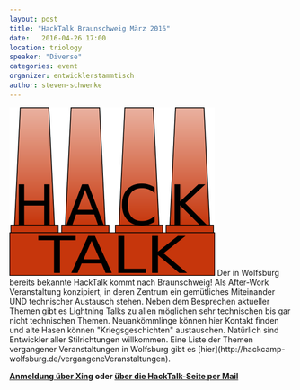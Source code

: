 ```yaml
---
layout: post
title: "HackTalk Braunschweig März 2016"
date:   2016-04-26 17:00
location: triology
speaker: "Diverse" 
categories: event
organizer: entwicklerstammtisch
author: steven-schwenke
---
```

<img src="/assets/partners/hacktalk-gross.png" class="speaker" />
Der in Wolfsburg bereits bekannte HackTalk kommt nach Braunschweig! Als After-Work Veranstaltung konzipiert, in deren Zentrum ein gemütliches Miteinander UND technischer Austausch stehen. 
Neben dem Besprechen aktueller Themen gibt es Lightning Talks zu allen möglichen 
sehr technischen bis gar nicht technischen Themen. 
Neuankömmlinge können hier Kontakt finden und alte Hasen können "Kriegsgeschichten" 
austauschen. Natürlich sind Entwickler aller Stilrichtungen willkommen. Eine Liste der Themen vergangener Veranstaltungen in Wolfsburg gibt es [hier](http://hackcamp-wolfsburg.de/vergangeneVeranstaltungen).

**[Anmeldung über Xing](https://www.xing.com/events/hacktalk-braunschweig-1675875) oder [über die HackTalk-Seite per Mail](http://hackcamp-wolfsburg.de/kontaktUndAnmeldung)** 